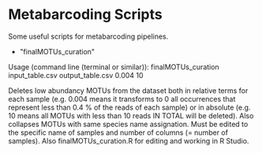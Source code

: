 # Metabarcoding Scripts

Some useful scripts for metabarcoding pipelines.

- "finalMOTUs_curation" 

Usage (command line (terminal or similar)): finalMOTUs_curation input_table.csv output_table.csv 0.004 10

Deletes low abundancy MOTUs from the dataset both in relative terms for each sample (e.g. 0.004 means it transforms to 0 all occurrences that represent less than 0.4 % of the reads of each sample) or in absolute (e.g. 10 means all MOTUs with less than 10 reads IN TOTAL will be deleted). Also collapses MOTUs with same species name assignation. Must be edited to the specific name of samples and number of columns (= number of samples).
Also finalMOTUs_curation.R for editing and working in R Studio.
